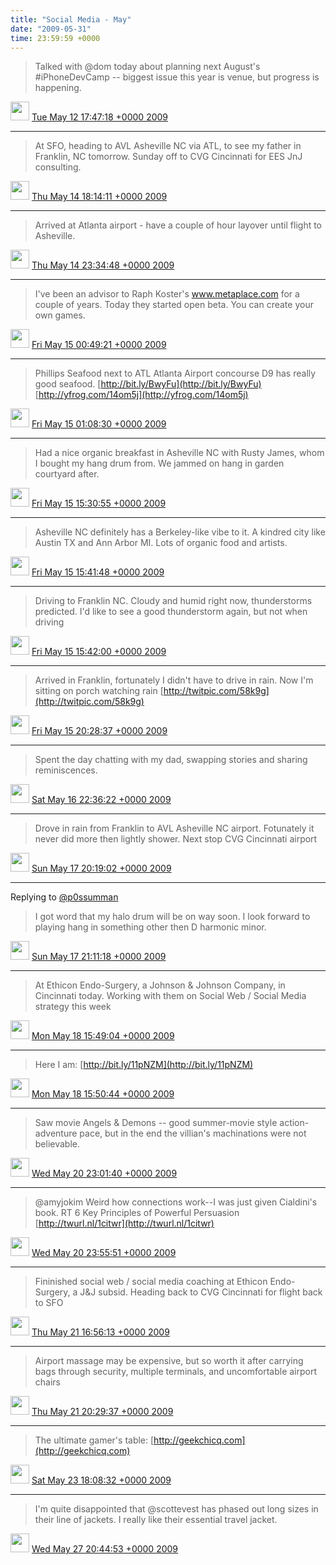 ```yaml
---    
title: "Social Media - May"
date: "2009-05-31"
time: 23:59:59 +0000
---
```


> Talked with @dom today about planning next August's #iPhoneDevCamp -- biggest issue this year is venue, but progress is happening.

<img src="{{ site.url }}{{ site.baseurl }}/assets/images/media/tweet.ico" width="30" /> [Tue May 12 17:47:18 +0000 2009](https://twitter.com/ChristopherA/status/1775575834)

----

> At SFO, heading to AVL Asheville NC via ATL, to see my father in Franklin, NC tomorrow. Sunday off to CVG Cincinnati for EES JnJ consulting.

<img src="{{ site.url }}{{ site.baseurl }}/assets/images/media/tweet.ico" width="30" /> [Thu May 14 18:14:11 +0000 2009](https://twitter.com/ChristopherA/status/1797484331)

----

> Arrived at Atlanta airport - have a couple of hour layover until flight to Asheville.

<img src="{{ site.url }}{{ site.baseurl }}/assets/images/media/tweet.ico" width="30" /> [Thu May 14 23:34:48 +0000 2009](https://twitter.com/ChristopherA/status/1800388368)

----

> I've been an advisor to Raph Koster's www.metaplace.com for a couple of years. Today they started open beta. You can create your own games.

<img src="{{ site.url }}{{ site.baseurl }}/assets/images/media/tweet.ico" width="30" /> [Fri May 15 00:49:21 +0000 2009](https://twitter.com/ChristopherA/status/1801025587)

----

> Phillips Seafood next to ATL Atlanta Airport concourse D9 has really good seafood. [http://bit.ly/BwyFu](http://bit.ly/BwyFu)  [http://yfrog.com/14om5j](http://yfrog.com/14om5j)

<img src="{{ site.url }}{{ site.baseurl }}/assets/images/media/tweet.ico" width="30" /> [Fri May 15 01:08:30 +0000 2009](https://twitter.com/ChristopherA/status/1801197338)

----

> Had a nice organic breakfast in Asheville NC with Rusty James, whom I bought my hang drum from. We jammed on hang in garden courtyard after.

<img src="{{ site.url }}{{ site.baseurl }}/assets/images/media/tweet.ico" width="30" /> [Fri May 15 15:30:55 +0000 2009](https://twitter.com/ChristopherA/status/1807003057)

----

> Asheville NC definitely has a Berkeley-like vibe to it. A kindred city like Austin TX and Ann Arbor MI. Lots of organic food and artists.

<img src="{{ site.url }}{{ site.baseurl }}/assets/images/media/tweet.ico" width="30" /> [Fri May 15 15:41:48 +0000 2009](https://twitter.com/ChristopherA/status/1807110044)

----

> Driving to Franklin NC. Cloudy and humid right now, thunderstorms predicted. I'd like to see a good thunderstorm again, but not when driving

<img src="{{ site.url }}{{ site.baseurl }}/assets/images/media/tweet.ico" width="30" /> [Fri May 15 15:42:00 +0000 2009](https://twitter.com/ChristopherA/status/1807112136)

----

> Arrived in Franklin, fortunately I didn't have to drive in rain. Now I'm sitting on porch watching rain [http://twitpic.com/58k9g](http://twitpic.com/58k9g)

<img src="{{ site.url }}{{ site.baseurl }}/assets/images/media/tweet.ico" width="30" /> [Fri May 15 20:28:37 +0000 2009](https://twitter.com/ChristopherA/status/1809888435)

----

> Spent the day chatting with my dad, swapping stories and sharing reminiscences.

<img src="{{ site.url }}{{ site.baseurl }}/assets/images/media/tweet.ico" width="30" /> [Sat May 16 22:36:22 +0000 2009](https://twitter.com/ChristopherA/status/1820731138)

----

> Drove in rain from Franklin to AVL Asheville NC airport. Fotunately it never did more then lightly shower. Next stop CVG Cincinnati airport

<img src="{{ site.url }}{{ site.baseurl }}/assets/images/media/tweet.ico" width="30" /> [Sun May 17 20:19:02 +0000 2009](https://twitter.com/ChristopherA/status/1828724884)

----

Replying to [@p0ssumman](https://twitter.com/FarPixel/status/1808807946)

> I got word that my halo drum will be on way soon. I look forward to playing hang in something other then D harmonic minor.

<img src="{{ site.url }}{{ site.baseurl }}/assets/images/media/tweet.ico" width="30" /> [Sun May 17 21:11:18 +0000 2009](https://twitter.com/ChristopherA/status/1829163367)

----

> At Ethicon Endo-Surgery, a Johnson & Johnson Company, in Cincinnati today. Working with them on Social Web / Social Media strategy this week

<img src="{{ site.url }}{{ site.baseurl }}/assets/images/media/tweet.ico" width="30" /> [Mon May 18 15:49:04 +0000 2009](https://twitter.com/ChristopherA/status/1836909874)

----

> Here I am: [http://bit.ly/11pNZM](http://bit.ly/11pNZM)

<img src="{{ site.url }}{{ site.baseurl }}/assets/images/media/tweet.ico" width="30" /> [Mon May 18 15:50:44 +0000 2009](https://twitter.com/ChristopherA/status/1836926204)

----

> Saw movie Angels & Demons -- good summer-movie style action-adventure pace, but in the end the villian's machinations were not believable.

<img src="{{ site.url }}{{ site.baseurl }}/assets/images/media/tweet.ico" width="30" /> [Wed May 20 23:01:40 +0000 2009](https://twitter.com/ChristopherA/status/1864659880)

----

> @amyjokim Weird how connections work--I was just given Cialdini's book. RT 6 Key Principles of Powerful Persuasion [http://twurl.nl/1citwr](http://twurl.nl/1citwr)

<img src="{{ site.url }}{{ site.baseurl }}/assets/images/media/tweet.ico" width="30" /> [Wed May 20 23:55:51 +0000 2009](https://twitter.com/ChristopherA/status/1865140519)

----

> Fininished social web / social media coaching at Ethicon Endo-Surgery, a J&J subsid. Heading back to CVG Cincinnati for flight back to SFO

<img src="{{ site.url }}{{ site.baseurl }}/assets/images/media/tweet.ico" width="30" /> [Thu May 21 16:56:13 +0000 2009](https://twitter.com/ChristopherA/status/1872855577)

----

> Airport massage may be expensive, but so worth it after carrying bags through security, multiple terminals, and uncomfortable airport chairs

<img src="{{ site.url }}{{ site.baseurl }}/assets/images/media/tweet.ico" width="30" /> [Thu May 21 20:29:37 +0000 2009](https://twitter.com/ChristopherA/status/1874981330)

----

> The ultimate gamer's table: [http://geekchicq.com](http://geekchicq.com)

<img src="{{ site.url }}{{ site.baseurl }}/assets/images/media/tweet.ico" width="30" /> [Sat May 23 18:08:32 +0000 2009](https://twitter.com/ChristopherA/status/1895225630)

----

> I'm quite disappointed that @scottevest has phased out long sizes in their line of jackets. I really like their essential travel jacket.

<img src="{{ site.url }}{{ site.baseurl }}/assets/images/media/tweet.ico" width="30" /> [Wed May 27 20:44:53 +0000 2009](https://twitter.com/ChristopherA/status/1939511978)